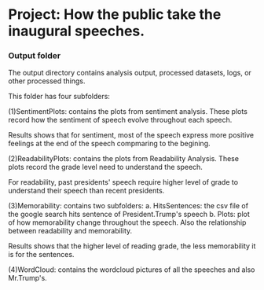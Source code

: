 # Project: How the public take the inaugural speeches.
### Output folder

The output directory contains analysis output, processed datasets, logs, or other processed things.

This folder has four subfolders: 

(1)SentimentPlots: contains the plots from sentiment analysis. These plots record how the sentiment of speech evolve throughout each speech.

Results shows that for sentiment, most of the speech express more positive feelings at the end of the speech compmaring to the begining.

(2)ReadabilityPlots: contains the plots from Readability Analysis. These plots record the grade level need to understand the speech.

For readability, past presidents' speech require higher level of grade to understand their speech than recent presidents.

(3)Memorability: contains two subfolders:
a. HitsSentences: the csv file of the google search hits sentence of President.Trump's speech
b. Plots: plot of how memorability change throughout the speech. Also the relationship between readability and memorability. 

Results shows that the higher level of reading grade, the less memorability it is for the sentences. 

(4)WordCloud: contains the wordcloud pictures of all the speeches and also Mr.Trump's.

